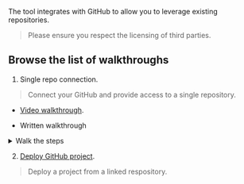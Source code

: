 The tool integrates with GitHub to allow you to leverage existing repositories.

> Please ensure you respect the licensing of third parties.


## Browse the list of walkthroughs

1. Single repo connection.

> Connect your GitHub and provide access to a single repository.

- [Video walkthrough](https://github.com/NodeOps-app/beta-deploy/issues/4#issuecomment-3311163783).

- Written walkthrough

<details>
  <summary>Walk the steps</summary>

1. Logged into the app, click on **New Project**.
2. Click on **Import Github Repository**.
3. Decide between **All repositories** and **Only select repositories**.
4. If selecting, choose the relevant repos (you can always configure the access from GitHub again later).
5. Click on **Install**.
6. Verify according to your GitHub verification method.

> You may need to re-login if this issue was not fixed yet!

</details>

<!-- 
To revoke OAuth apps or GitHub Apps

Go to GitHub > Your profile pic > Settings → [Integrations] Applications
.

Select the tab **Installed GitHub Apps** > NodeOps Build0 > click Configure


You may:

Suspend your installation: click Suspend
Uninstall the app: click Uninstall
Or recurate the repository access to add all repositories or select a new subset of repositories

 -->

2. [Deploy GitHub project](https://github.com/NodeOps-app/beta-deploy/issues/4#issuecomment-3311555723).
> Deploy a project from a linked respository.